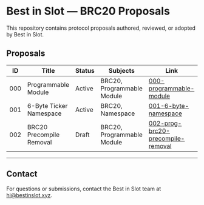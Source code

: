 # Best in Slot — BRC20 Proposals

This repository contains protocol proposals authored, reviewed, or adopted by Best in Slot.

## Proposals

| ID      | Title                                | Status    | Subjects              | Link                                      |
|---------|--------------------------------------|-----------|------------------------|-------------------------------------------|
| 000    | Programmable Module | Active     | BRC20, Programmable Module       | [000-programmable-module](000-programmable-module/index.md) |
| 001    | 6-Byte Ticker Namespace | Active     | BRC20, Namespace       | [001-6-byte-namespace](001-6-byte-namespace/index.md) |
| 002    | BRC20 Precompile Removal | Draft     | BRC20, Programmable Module        | [002-prog-brc20-precompile-removal](002-prog-brc20-precompile-removal/index.md) |
---

## Contact

For questions or submissions, contact the Best in Slot team at hi@bestinslot.xyz.
